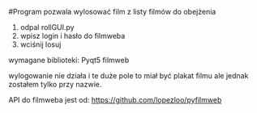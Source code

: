 #Program pozwala wylosować film z listy filmów do obejżenia

1. odpal rollGUI.py
2. wpisz login i hasło do filmweba
3. wciśnij losuj

wymagane biblioteki:
Pyqt5
filmweb

wylogowanie nie działa i te duże pole to miał być plakat filmu ale jednak zostałem tylko przy nazwie.

API do filmweba jest od: https://github.com/lopezloo/pyfilmweb
